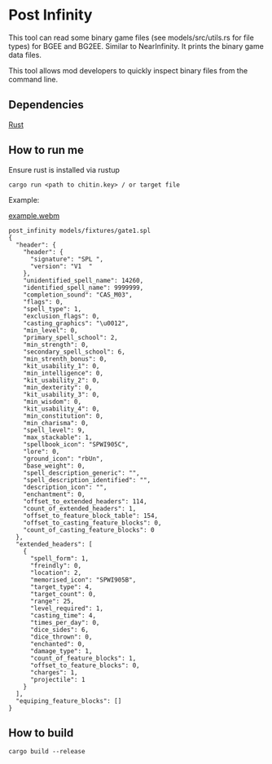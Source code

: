 # Post Infinity

This tool can read some binary game files (see models/src/utils.rs for file types) for BGEE and BG2EE. Similar to NearInfinity. It prints the binary game data files.

This tool allows mod developers to quickly inspect binary files from the command line.

## Dependencies

[Rust](https://www.rust-lang.org/tools/install)

## How to run me

Ensure rust is installed via rustup

```
cargo run <path to chitin.key> / or target file
```

Example:

[example.webm](https://github.com/dark0dave/post_infinity/assets/52840419/5d5974ad-83fe-4abd-b5fd-18c1b94ff49a)

```
post_infinity models/fixtures/gate1.spl
{
  "header": {
    "header": {
      "signature": "SPL ",
      "version": "V1  "
    },
    "unidentified_spell_name": 14260,
    "identified_spell_name": 9999999,
    "completion_sound": "CAS_M03",
    "flags": 0,
    "spell_type": 1,
    "exclusion_flags": 0,
    "casting_graphics": "\u0012",
    "min_level": 0,
    "primary_spell_school": 2,
    "min_strength": 0,
    "secondary_spell_school": 6,
    "min_strenth_bonus": 0,
    "kit_usability_1": 0,
    "min_intelligence": 0,
    "kit_usability_2": 0,
    "min_dexterity": 0,
    "kit_usability_3": 0,
    "min_wisdom": 0,
    "kit_usability_4": 0,
    "min_constitution": 0,
    "min_charisma": 0,
    "spell_level": 9,
    "max_stackable": 1,
    "spellbook_icon": "SPWI905C",
    "lore": 0,
    "ground_icon": "rbUn",
    "base_weight": 0,
    "spell_description_generic": "",
    "spell_description_identified": "",
    "description_icon": "",
    "enchantment": 0,
    "offset_to_extended_headers": 114,
    "count_of_extended_headers": 1,
    "offset_to_feature_block_table": 154,
    "offset_to_casting_feature_blocks": 0,
    "count_of_casting_feature_blocks": 0
  },
  "extended_headers": [
    {
      "spell_form": 1,
      "freindly": 0,
      "location": 2,
      "memorised_icon": "SPWI905B",
      "target_type": 4,
      "target_count": 0,
      "range": 25,
      "level_required": 1,
      "casting_time": 4,
      "times_per_day": 0,
      "dice_sides": 6,
      "dice_thrown": 0,
      "enchanted": 0,
      "damage_type": 1,
      "count_of_feature_blocks": 1,
      "offset_to_feature_blocks": 0,
      "charges": 1,
      "projectile": 1
    }
  ],
  "equiping_feature_blocks": []
}
```

## How to build

```
cargo build --release
```
